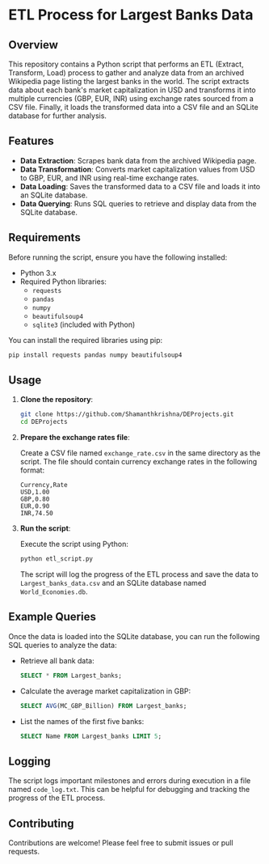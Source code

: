 # ETL Process for Largest Banks Data

## Overview

This repository contains a Python script that performs an ETL (Extract, Transform, Load) process to gather and analyze data from an archived Wikipedia page listing the largest banks in the world. The script extracts data about each bank's market capitalization in USD and transforms it into multiple currencies (GBP, EUR, INR) using exchange rates sourced from a CSV file. Finally, it loads the transformed data into a CSV file and an SQLite database for further analysis.

## Features

- **Data Extraction**: Scrapes bank data from the archived Wikipedia page.
- **Data Transformation**: Converts market capitalization values from USD to GBP, EUR, and INR using real-time exchange rates.
- **Data Loading**: Saves the transformed data to a CSV file and loads it into an SQLite database.
- **Data Querying**: Runs SQL queries to retrieve and display data from the SQLite database.

## Requirements

Before running the script, ensure you have the following installed:

- Python 3.x
- Required Python libraries:
  - `requests`
  - `pandas`
  - `numpy`
  - `beautifulsoup4`
  - `sqlite3` (included with Python)

You can install the required libraries using pip:

```bash
pip install requests pandas numpy beautifulsoup4
```

## Usage

1. **Clone the repository**:

   ```bash
   git clone https://github.com/Shamanthkrishna/DEProjects.git
   cd DEProjects
   ```

2. **Prepare the exchange rates file**:

   Create a CSV file named `exchange_rate.csv` in the same directory as the script. The file should contain currency exchange rates in the following format:

   ```
   Currency,Rate
   USD,1.00
   GBP,0.80
   EUR,0.90
   INR,74.50
   ```

3. **Run the script**:

   Execute the script using Python:

   ```bash
   python etl_script.py
   ```

   The script will log the progress of the ETL process and save the data to `Largest_banks_data.csv` and an SQLite database named `World_Economies.db`.

## Example Queries

Once the data is loaded into the SQLite database, you can run the following SQL queries to analyze the data:

- Retrieve all bank data:

  ```sql
  SELECT * FROM Largest_banks;
  ```

- Calculate the average market capitalization in GBP:

  ```sql
  SELECT AVG(MC_GBP_Billion) FROM Largest_banks;
  ```

- List the names of the first five banks:

  ```sql
  SELECT Name FROM Largest_banks LIMIT 5;
  ```

## Logging

The script logs important milestones and errors during execution in a file named `code_log.txt`. This can be helpful for debugging and tracking the progress of the ETL process.

## Contributing

Contributions are welcome! Please feel free to submit issues or pull requests.
